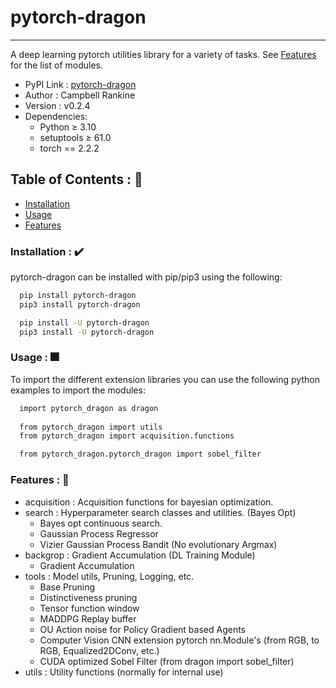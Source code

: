 # **pytorch-dragon**
---
A deep learning pytorch utilities library for a variety of tasks. See [Features](#features) for the list of modules.

  - PyPI Link : [pytorch-dragon](https://pypi.org/project/pytorch-dragon/)
  - Author : Campbell Rankine
  - Version : v0.2.4
  - Dependencies:
    - Python $\geq$ 3.10
    - setuptools $\geq$ 61.0
    - torch == 2.2.2

## Table of Contents : 🔗

  - [Installation](#installation)
  - [Usage](#usage)
  - [Features](#features)

### Installation : ✔️
  pytorch-dragon can be installed with pip/pip3 using the following:

  ```sh
    pip install pytorch-dragon
    pip3 install pytorch-dragon

    pip install -U pytorch-dragon
    pip3 install -U pytorch-dragon
  ```

### Usage : 🎆
  To import the different extension libraries you can use the following python examples to import the modules:

  ```sh
    import pytorch_dragon as dragon
    
    from pytorch_dragon import utils
    from pytorch_dragon import acquisition.functions

    from pytorch_dragon.pytorch_dragon import sobel_filter
  ```

### Features : 📜

  - acquisition : Acquisition functions for bayesian optimization.
  - search : Hyperparameter search classes and utilities. (Bayes Opt)
    - Bayes opt continuous search.
    - Gaussian Process Regressor
    - Vizier Gaussian Process Bandit (No evolutionary Argmax)
  - backgrop : Gradient Accumulation (DL Training Module)
    - Gradient Accumulation
  - tools : Model utils, Pruning, Logging, etc.
    - Base Pruning
    - Distinctiveness pruning 
    - Tensor function window
    - MADDPG Replay buffer
    - OU Action noise for Policy Gradient based Agents
    - Computer Vision CNN extension pytorch nn.Module's (from RGB, to RGB, Equalized2DConv, etc.)
    - CUDA optimized Sobel Filter (from dragon import sobel_filter)
  - utils : Utility functions (normally for internal use)
